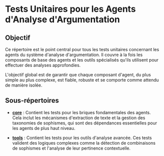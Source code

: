# Tests Unitaires pour les Agents d'Analyse d'Argumentation

## Objectif

Ce répertoire est le point central pour tous les tests unitaires concernant les agents du système d'analyse d'argumentation. Il couvre à la fois les composants de base des agents et les outils spécialisés qu'ils utilisent pour effectuer des analyses approfondies.

L'objectif global est de garantir que chaque composant d'agent, du plus simple au plus complexe, est fiable, robuste et se comporte comme attendu de manière isolée.

## Sous-répertoires

-   **[core](./core/README.md)** : Contient les tests pour les briques fondamentales des agents. Cela inclut les mécanismes d'extraction de texte et la gestion des taxonomies de sophismes, qui sont des dépendances essentielles pour les agents de plus haut niveau.

-   **[tools](./tools/README.md)** : Contient les tests pour les outils d'analyse avancée. Ces tests valident des logiques complexes comme la détection de combinaisons de sophismes et l'analyse de leur pertinence contextuelle.